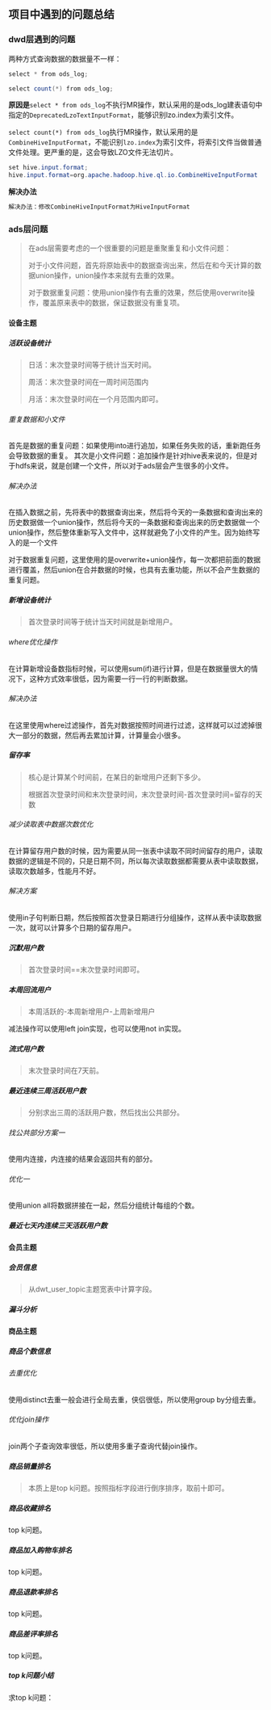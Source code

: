 ## 项目中遇到的问题总结

### dwd层遇到的问题

两种方式查询数据的数据量不一样：

~~~ java
select * from ods_log;

select count(*) from ods_log;
~~~

**原因是**`select * from ods_log`不执行MR操作，默认采用的是ods_log建表语句中指定的`DeprecatedLzoTextInputFormat`，能够识别lzo.index为索引文件。

`select count(*) from ods_log`执行MR操作，默认采用的是`CombineHiveInputFormat`，不能识别`lzo.index`为索引文件，将索引文件当做普通文件处理。更严重的是，这会导致LZO文件无法切片。

~~~ java
set hive.input.format;
hive.input.format=org.apache.hadoop.hive.ql.io.CombineHiveInputFormat
~~~

**解决办法**

~~~ java
解决办法：修改CombineHiveInputFormat为HiveInputFormat
~~~







### ads层问题

> 在ads层需要考虑的一个很重要的问题是重聚重复和小文件问题：
>
> 对于小文件问题，首先将原始表中的数据查询出来，然后在和今天计算的数据union操作，union操作本来就有去重的效果。
>
> 对于数据重复问题：使用union操作有去重的效果，然后使用overwrite操作，覆盖原来表中的数据，保证数据没有重复项。

#### 设备主题

##### 活跃设备统计

> 日活：末次登录时间等于统计当天时间。
>
> 周活：末次登录时间在一周时间范围内
>
> 月活：末次登录时间在一个月范围内即可。

###### 重复数据和小文件

首先是数据的重复问题：如果使用into进行追加，如果任务失败的话，重新跑任务会导致数据的重复。
其次是小文件问题：追加操作是针对hive表来说的，但是对于hdfs来说，就是创建一个文件，所以对于ads层会产生很多的小文件。

###### 解决办法

在插入数据之前，先将表中的数据查询出来，然后将今天的一条数据和查询出来的历史数据做一个union操作，然后将今天的一条数据和查询出来的历史数据做一个union操作，然后整体重新写入文件中，这样就避免了小文件的产生。因为始终写入的是一个文件

对于数据重复问题，这里使用的是overwrite+union操作，每一次都把前面的数据进行覆盖，然后union在合并数据的时候，也具有去重功能，所以不会产生数据的重复问题。

##### 新增设备统计

> 首次登录时间等于统计当天时间就是新增用户。

###### where优化操作

在计算新增设备数指标时候，可以使用sum(if)进行计算，但是在数据量很大的情况下，这种方式效率很低，因为需要一行一行的判断数据。

###### 解决办法

在这里使用where过滤操作，首先对数据按照时间进行过滤，这样就可以过滤掉很大一部分的数据，然后再去累加计算，计算量会小很多。

##### 留存率

> 核心是计算某个时间前，在某日的新增用户还剩下多少。
>
> 根据首次登录时间和末次登录时间，末次登录时间-首次登录时间=留存的天数

###### 减少读取表中数据次数优化

在计算留存用户数的时候，因为需要从同一张表中读取不同时间留存的用户，读取数据的逻辑是不同的，只是日期不同，所以每次读取数据都需要从表中读取数据，读取次数越多，性能月不好。

###### 解决方案

使用in子句判断日期，然后按照首次登录日期进行分组操作，这样从表中读取数据一次，就可以计算多个日期的留存用户。

##### 沉默用户数

> 首次登录时间==末次登录时间即可。

##### 本周回流用户

> 本周活跃的-本周新增用户-上周新增用户

减法操作可以使用left join实现，也可以使用not in实现。

##### 流式用户数

> 末次登录时间在7天前。

##### 最近连续三周活跃用户数

> 分别求出三周的活跃用户数，然后找出公共部分。

###### 找公共部分方案一

使用内连接，内连接的结果会返回共有的部分。

###### 优化一

使用union all将数据拼接在一起，然后分组统计每组的个数。

##### 最近七天内连续三天活跃用户数

#### 会员主题

##### 会员信息

> 从dwt_user_topic主题宽表中计算字段。

##### 漏斗分析

> 

#### 商品主题

##### 商品个数信息

###### 去重优化

使用distinct去重一般会进行全局去重，侠侣很低，所以使用group by分组去重。

###### 优化join操作

join两个子查询效率很低，所以使用多重子查询代替join操作。

##### 商品销量排名

> 本质上是top k问题。按照指标字段进行倒序排序，取前十即可。

##### 商品收藏排名

top k问题。

##### 商品加入购物车排名

top k问题。

##### 商品退款率排名

top k问题。

##### 商品差评率排名

top k问题。

##### top k问题小结

求top k问题：
